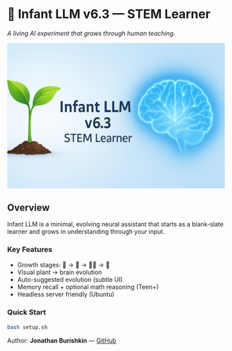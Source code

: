 # 🌱 Infant LLM v6.3 — STEM Learner
*A living AI experiment that grows through human teaching.*

![Infant LLM Banner](docs/banner_image.png)

## Overview
Infant LLM is a minimal, evolving neural assistant that starts as a blank-slate learner and grows in understanding through your input.

### Key Features
- Growth stages: 👶 → 🧒 → 🧑‍🎓 → 🧠
- Visual plant → brain evolution
- Auto-suggested evolution (subtle UI)
- Memory recall + optional math reasoning (Teen+)
- Headless server friendly (Ubuntu)

### Quick Start
```bash
bash setup.sh
```

Author: **Jonathan Burishkin** — [GitHub](https://github.com/jburishkin)
